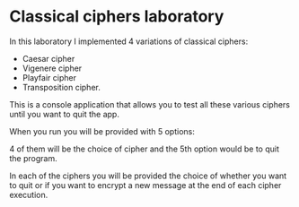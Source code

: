 # Classical ciphers laboratory
In this laboratory I implemented 4 variations of classical ciphers:

* Caesar cipher
* Vigenere cipher
* Playfair cipher
* Transposition cipher.

This is a console application that allows you to test all these various ciphers until you want to 
quit the app. 

When you run you will be provided with 5 options:

4 of them will be the choice of cipher and the 5th option would be to quit the program.

In each of the ciphers you will be provided the choice of whether you want to quit or if you want to
encrypt a new message at the end of each cipher execution.